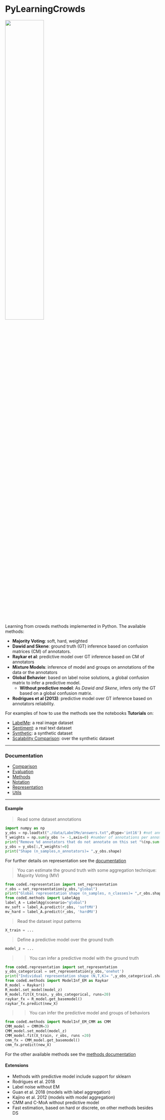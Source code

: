# PyLearningCrowds
<img src="https://marketingland.com/wp-content/ml-loads/2016/01/DataPeople_1200.png" width="50%" />

Learning from crowds methods implemented in Python. The available methods:
* **Majority Voting**: soft, hard, weighted
* **Dawid and Skene**: ground truth (GT) inference based on confusion matrices (CM) of annotators.
* **Raykar et al**: predictive model over GT inference based on CM of annotators
* **Mixture Models**: inference of model and groups on annotations of the data or the annotators
* **Global Behavior**: based on label noise solutions, a global confusion matrix to infer a predictive model.
	* **Without predictive model**: As *Dawid and Skene*, infers only the GT based on a global confusion matrix.
* **Rodrigues et al (2013)**: predictive model over GT inference based on annotators reliability.


For examples of how to use the methods see the notebooks **Tutorials** on:
* [LabelMe](./Tutorial%20-%20LabelMe.ipynb): a real image dataset
* [Sentiment](./Tutorial%20-%20Sentiment.ipynb): a real text dataset
* [Synthetic](./Tutorial%20-%20Synthetic.ipynb): a synthetic dataset
* [Scalability Comparison](./Scalability%20Comparison.ipynb): over the  synthetic dataset


---
### Documentation
* [Comparison](./docs/comparison.md)
* [Evaluation](./docs/evaluation.md)
* [Methods](./docs/methods.md)
* [Notation](./docs/notation.md)
* [Representation](./docs/representation.md)
* [Utils](./docs/utils.md)


---
#### Example
> Read some dataset annotations
```python
import numpy as np
y_obs = np.loadtxt("./data/LabelMe/answers.txt",dtype='int16') #not annotation symbol ==-1
T_weights = np.sum(y_obs != -1,axis=0) #number of annotations per annotator
print("Remove %d annotators that do not annotate on this set "%(np.sum(T_weights==0)))
y_obs = y_obs[:,T_weights!=0]
print("Shape (n_samples,n_annotators)= ",y_obs.shape)
```
For further details on representation see the [documentation](./docs/representation.md)
> You can estimate the ground truth with some aggregation technique: Majority Voting (MV)
```python
from codeE.representation import set_representation
r_obs = set_representation(y_obs,"global")
print("Global representation shape (n_samples, n_classes)= ",r_obs.shape)
from codeE.methods import LabelAgg
label_A = LabelAgg(scenario="global")
mv_soft = label_A.predict(r_obs, 'softMV')
mv_hard = label_A.predict(r_obs, 'hardMV')
```
> Read the dataset input patterns
```python
X_train = ... 
```
> Define a predictive model over the ground truth
```python
model_z = ... 
```
>> You can infer a predictive model with the ground truth
```python
from codeE.representation import set_representation
y_obs_categorical = set_representation(y_obs,'onehot') 
print("Individual representation shape (N,T,K)= ",y_obs_categorical.shape)
from codeE.methods import ModelInf_EM as Raykar
R_model = Raykar()
R_model.set_model(model_z)
R_model.fit(X_train, y_obs_categorical, runs=20)
raykar_fx = R_model.get_basemodel()
raykar_fx.predict(new_X)
```
>> You can infer the predictive model and groups of behaviors
```python
from codeE.methods import ModelInf_EM_CMM as CMM
CMM_model = CMM(M=3) 
CMM_model.set_model(model_z)
CMM_model.fit(X_train, r_obs, runs =20)
cmm_fx = CMM_model.get_basemodel()
cmm_fx.predict(new_X)
```

For the other available methods see the [methods documentation](./docs/methods.md)


#### Extensions
* Methods with predictive model include support for sklearn
* Rodrigues et al. 2018
* Label noise without EM
* Guan et al. 2018 (models with label aggregation)
* Kajino et al. 2012 (models with model aggregation)
* CMM and C-MoA without predictive model
* Fast estimation, based on hard or discrete, on other methods besides DS